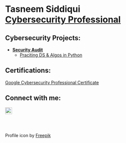 <h1>Tasneem Siddiqui <br/> <a href="https://www.linkedin.com/in/tasneem-siddiqui-265849b6/">Cybersecurity Professional</a> </h1> 

<h2>Cybersecurity Projects:</h2>

- <b>[Security Audit]() </b>
  - [Praciting DS & Algos in Python](https://github.com/joshmadakor1/Algorithms-Practice)

<h2>Certifications:</h2>
<a href="https://www.coursera.org/account/accomplishments/specialization/X3QU7PHV81KJ">Google Cybersecurity Professional Certificate</a>

<h2> Connect with me:</h2>

<img align="left" alt="JoshMadakor | LinkedIn" width="22px" src="https://cdn.jsdelivr.net/npm/simple-icons@v3/icons/linkedin.svg" />

</br></br></br></br>



<footer>Profile icon by <a href="https://www.freepik.com">Freepik</a></footer>

